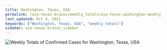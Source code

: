 ```yaml
---
title: Washington, Texas, USA
permalink: /usa-texas-brazos/weekly_totals/usa-texas-washington-weekly_totals.html
last_updated: Oct 4, 2021
keywords: ["Washington, Texas, USA", "weekly totals"]
sidebar: usa-texas-brazos_sidebar
---
```


![Weekly Totals of Confirmed Cases for Washington, Texas, USA](/covid_tracker/images/graphs/usa-texas-washington-weekly_totals_graph.png)
